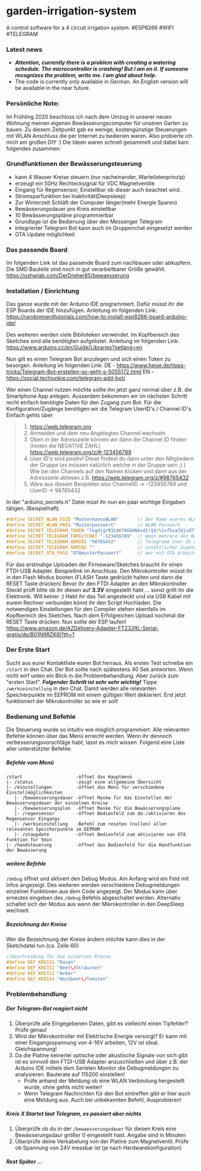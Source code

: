 # garden-irrigation-system
A control software for a 4 circuit irrigation system. #ESP8266 #WIFI #TELEGRAM

### Latest news
- ___Attention, currently there is a problem with creating a watering schedule. The microcontroller is crashing! But I am on it. If someone recognizes the problem, write me. I am glad about help.___
- The code is currently only available in German. An English version will be available in the near future.

### Persönliche Note:
Im Frühling 2020 beschloss ich nach dem Umzug in unserer neuen Wohnung meinen eigenen Bewässerungscomputer für unseren Garten zu bauen. Zu diesem Zeitpunkt gab es wenige, kostengünstige Steuerungen mit WLAN Anschluss die per Internet zu bedienen waren. Also probierte ich mich am großen DIY :) Die Ideen waren schnell gesammelt und dabei kam folgendes zusammen:

### Grundfunktionen der Bewässerungsteuerung
- kann 4 Wasser Kreise steuern (nur nacheinander, Wartelistenprinzip)
- erzeugt ein 50Hz Rechtecksignal für VDC Magnetventile
- Eingang für Regensensor, Einstellbar ob dieser auch beachtet wird.
- Stromsparfunktion bei Inaktivität(Deepsleep)
- Zur Winterzeit Schläft der Computer länger(mehr Energie Sparen)
- Bewässerungsdauer pro Kreis einstellbar
- 10 Bewässerungspläne programmierbar
- Grundlage ist die Bedienung über den Messenger Telegram
- Integrierter Telegram Bot kann auch im Gruppenchat eingesetzt werden
- OTA Update möglichkeit 

### Das passende Board
Im folgenden Link ist das passende Board zum nachbauen oder abkupfern. Die SMD Bauteile sind noch in gut verarbeitbarer Größe gewählt.
https://oshwlab.com/DerDreher85/bewaesserung

### Installation / Einrichtung
Das ganze wurde mit der Arduino IDE programmiert. Dafür müsst ihr die ESP Boards der IDE hinzufügen. Anleitung im folgenden Link:
https://randomnerdtutorials.com/how-to-install-esp8266-board-arduino-ide/

Des weiteren werden viele Biblioteken verwendet. Im Kopfbereich des Sketches sind alle benötigten aufgelistet. Anleitung im folgenden Link:
https://www.arduino.cc/en/Guide/Libraries?setlang=en

Nun gilt es einen Telegram Bot anzulegen und sich einen Token zu besorgen. Anleitung im folgenden Link:
DE - https://www.heise.de/tipps-tricks/Telegram-Bot-erstellen-so-geht-s-5055172.html
EN - https://social.techjunkie.com/telegram-add-bot/

Wer einen Channel nutzen möchte sollte ihn jetzt ganz normal über z.B. die Smartphone App anlegen. Ausserdem bekommen wir im nächsten Schritt recht einfach benötigte Daten für den Zugang zum Bot. Für die Konfiguration/Zugänge benötigen wir die Telegram UserID's / Channel ID's. Einfach gehts über 
>1. https://web.telegram.org
>2. Anmelden und dem neu Angelegten Channel wechseln
>3. Oben in der Adresszeile können wir dann die Channel ID finden (hinten die NEGATIVE ZAHL) https://web.telegram.org/z/#-123456789
>4. User ID's sind positiv! Diese findest du dann unter den Mitgliedern der Gruppe (es müssen natürlich welche in der Gruppe sein ;) ) Wie bei den Channels auf den Namen klicken und dann aus der Adresszeile ablesen z.B. https://web.telegram.org/z/#98765432
>5. Wäre aus diesem Beispielen also ChannelID -> -123456789 und UserID -> 98765432

In der "arduino_secrets.h" Datei müst ihr nun ein paar wichtige Eingaben tätigen. (Beispielhaft)
```c
#define SECRET_WLAN_SSID "MustermannsWLAN"       // Der Name eueres WLAN's
#define SECRET_WLAN_PASS "Musterpasswort"        // WLAN Passwort
#define SECRET_TELEGRAM_TOKEN "lkgdjgr9324676GGHNAsd1!§$!%1vfhsafdjsd7"  // Eurer Telegram Bot Token
#define SECRET_TELEGRAM_FAMILYCHAT "-123456789"  // Wenn mehrere den Bot nutzen wollen lohnt sich ein Chat anzulegen, ID hier rein
#define SECRET_TELEGRAM_ADMIN1 "98765432"        // Telegramm User ID des Hauptadmin (hier werden auch Debugmeldungen ausgegeben)
#define SECRET_TELEGRAM_ADMIN2 ""                // zusätzlicher Zugang für eine Person
#define SECRET_OTA_PASS "OTAmusterPasswort"      // wer mit OTA Arbeitet kann hier ein "Upload Schutz" Passwort festlegen. Drigend empfohlen.
```
Für das erstmalige Uploaden der Firmeware/Sketches braucht ihr einen FTDI-USB Adapter. Beispiellink im Anschluss. Den Mikrokontroller müsst ihr in den Flash Modus booten (FLASH Taste gedrückt halten und dann die RESET Taste drücken) Bevor ihr den FTDI Adapter an den Mikrokontroller Steckt prüft bitte ob ihr diesen auf **3.3V** eingestellt habt ... sonst grillt ihr die Elektronik. Will keiner ;) Habt ihr das Teil angesteckt und via USB Kabel mit eurem Rechner verbunden könnt ihr den Script Hochladen. Die notwendigen Einstellungen für den Compiler stehen ebenfalls im Kopfbereich des Sketches. Nach dem Erfolgreichen Upload nochmal die RESET Taste drücken. Nun sollte der ESP laufen!
https://www.amazon.de/AZDelivery-Adapter-FT232RL-Serial-gratis/dp/B01N9RZK6I?th=1

### Der Erste Start
Sucht aus eurer Kontaktliste euren Bot herraus. Als ersten Test schreibe ein `/start` in den Chat. Der Bot sollte nach spätestens 40 Sek antworten. Wenn nicht wirf unten ein Blick in die Problembehandlung. Aber zurück zum "ersten Start". ***Folgender Schritt ist sehr sehr wichtig!*** Tippe `/werkseinstellung` in den Chat. Damit werden alle relevanten Speicherpunkte im EEPROM mit einem gültigen Wert deklariert. Erst jetzt funktioniert der Mikrokontroller so wie er soll!

### Bedienung und Befehle
Die Steuerung wurde so intuitiv wie möglich programmiert. Alle relevanten Befehle können über das Menü erreicht werden. Wenn ihr dennoch verbesserungsvorschläge habt, lasst es mich wissen. Folgend eine Liste aller unterstützter Befehle:
##### Befehle vom Menü
```
/start                    -öffnet das Hauptmenü
|- /status                -zeigt eine allgemeine Übersicht
|- /einstellungen         -öffnet das Menü für verschiedene Einstellmöglichkeiten
   |- /bewaesserungsdauer -öffnet Maske für das Einstellen der Bewässerungsdauer der einzelnen Kreise
   |- /bewaesserungsplan  -öffnet Maske für die Bewässerungsplane
   |- /regensensor        -öffnet Bedienfeld zum de-/aktivieren des Regensensor Eingangs
   |- /werkseinstellung   -Befehl zum reseten (nullen) aller relevanten Speicherpunkte im EEPROM
   |- /otaupdate          -öffnet Bedienfeld zum aktivieren von OTA Funktion für 5min
|- /handsteuerung         -öffnet das Bedienfeld für die Handfunktion der Bewässerung
```
##### weitere Befehle
`/debug`
öffnet und aktivert den Debug Modus. Am Anfang wird ein Feld mit Infos angezeigt. Des weiteren werden verschiedene Debugmeldungen einzelner Funktionen aus dem Code angezeigt. Der Modus kann über erneutes eingeben des `/debug` Befehls abgeschaltet werden. Alternativ schaltet sich der Modus aus wenn der Mikrokontroller in den DeepSleep wechselt.

##### Bezeichnung der Kreise
Wer die Bezeichnung der Kreise ändern möchte kann dies in der Sketchdatei tun (ca. Zeile 60)
```c
//Beschreibung für die einzelnen Kreise
#define DEF_KREIS1 "Rasen"
#define DEF_KREIS2 "Beet\/Sträucher"
#define DEF_KREIS3 "Acker"
#define DEF_KREIS4 "Hochbeet\/Tomaten"
```

### Problembehandlung
##### Der Telegram-Bot reagiert nicht
1. Überprüfe alle Eingegebenen Daten, gibt es vielleicht einen Tipfehler? Prüfe genau!
2. Wird der Mikrokontroller mit Elektrische Energie versorgt? Er kann mit einer Eingangsspannung von 4-16V arbeiten, 12V ist ideal. Gleichspannung!
3. Da die Platine keinerlei optische oder akustische Signale von sich gibt ist es sinnvoll den FTDI-USB Adapter anzuschließen und über z.B. der Arduino IDE mittels dem Serielen Monitor die Debugmeldungen zu analysieren. Bauterate auf 115200 einstellen!
   - Prüfe anhand der Meldung ob eine WLAN Verbindung hergestellt wurde, ohne gehts nicht weiter!
   - Wenn Telegram Nachrichten für den Bot eintreffen gibt er hier auch eine Meldung aus. Auch bei unbekannten Befehl, Ausprobieren!
##### Kreis X Startet laut Telegram, es passiert aber nichts
1. Überprüfe ob du in der `/bewaesserungsdauer` für diesen Kreis eine Bewässerungsdaur größer 0 eingestellt hast. Angabe sind in Minuten
2. Überprüfe deine Verkabelung von der Platine zum Magnetventil. Prüfe ob Spannung von 24V messbar ist (je nach Hardwarekonfiguration)
##### Rest Später ...

